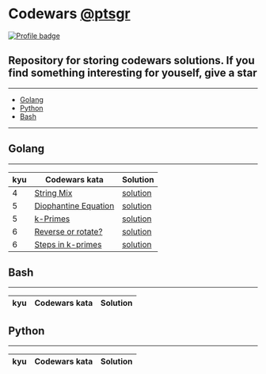 # Codewars [@ptsgr](https://www.codewars.com/users/ptsgr)

[![Profile badge](https://www.codewars.com/users/ptsgr/badges/large)](https://www.codewars.com/users/ptsgr)

## Repository for storing codewars solutions. If you find something interesting for youself, **give a star**

____

* [Golang](#golang)
* [Python](#python)
* [Bash](#bash)

____

## Golang

____

| kyu | Codewars kata | Solution |
| --- | --- | --- |
| 4 | [String Mix](https://www.codewars.com/kata/5629db57620258aa9d000014) | [solution](https://github.com/ptsgr/codewars/tree/main/pkg/strings_mix) |
| 5 | [Diophantine Equation](https://www.codewars.com/kata/554f76dca89983cc400000bb) | [solution](https://github.com/ptsgr/codewars/tree/main/pkg/doiphantine_equation) |
| 5 | [k-Primes](https://www.codewars.com/kata/5726f813c8dcebf5ed000a6b) | [solution](https://github.com/ptsgr/codewars/tree/main/pkg/k-primes) |
| 6 | [Reverse or rotate?](https://www.codewars.com/kata/56b5afb4ed1f6d5fb0000991) | [solution](https://github.com/ptsgr/codewars/tree/main/pkg/reverse_or_rotate) |
| 6 | [Steps in k-primes](https://www.codewars.com/kata/5a48948e145c46820b00002f) | [solution](https://github.com/ptsgr/codewars/tree/main/pkg/steps_in_k-primes) |

## Bash

____

| kyu | Codewars kata | Solution |
| --- | --- | --- |

## Python

____

| kyu | Codewars kata | Solution |
| --- | --- | --- |
